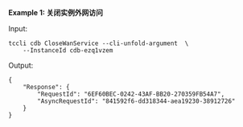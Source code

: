 **Example 1: 关闭实例外网访问**



Input: 

```
tccli cdb CloseWanService --cli-unfold-argument  \
    --InstanceId cdb-ezq1vzem
```

Output: 
```
{
    "Response": {
        "RequestId": "6EF60BEC-0242-43AF-BB20-270359FB54A7",
        "AsyncRequestId": "841592f6-dd318344-aea19230-38912726"
    }
}
```

